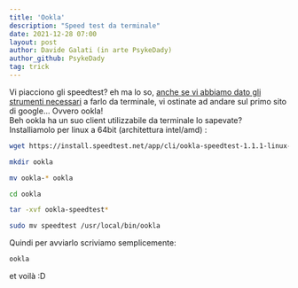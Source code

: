 ```yaml
---
title: 'Ookla'
description: "Speed test da terminale"
date: 2021-12-28 07:00
layout: post
author: Davide Galati (in arte PsykeDady)
author_github: PsykeDady
tag: trick
---
```


Vi piacciono gli speedtest? eh ma lo so, [anche se vi abbiamo dato gli strumenti necessari](https://feed.linuxpeople.org/posts/iperf3) a farlo da terminale, vi ostinate ad andare sul primo sito di google... Ovvero ookla!  
Beh ookla ha un suo client utilizzabile da terminale lo sapevate?  
Installiamolo per linux a 64bit (architettura intel/amd) :  

```bash
wget https://install.speedtest.net/app/cli/ookla-speedtest-1.1.1-linux-x86_64.tgz

mkdir ookla

mv ookla-* ookla

cd ookla 

tar -xvf ookla-speedtest*

sudo mv speedtest /usr/local/bin/ookla
```

Quindi per avviarlo scriviamo semplicemente:  

```bash
ookla
```

et voilà :D
